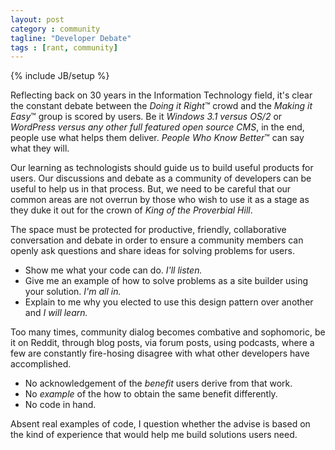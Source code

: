 ```yaml
---
layout: post
category : community
tagline: "Developer Debate"
tags : [rant, community]
---
```

{% include JB/setup %}

Reflecting back on 30 years in the Information Technology field, it's clear the constant debate between the *Doing it Right*™ crowd and the *Making it Easy*™ group is scored by users. Be it *Windows 3.1 versus OS/2* or *WordPress versus any other full featured open source CMS*, in the end, people use what helps them deliver.  *People Who Know Better*™ can say what they will.

Our learning as technologists should guide us to build useful products for users. Our discussions and debate as a community of developers can be useful to help us in that process. But, we need to be careful that our common areas are not overrun by those who wish to use it as a stage as they duke it out for the crown of *King of the Proverbial Hill*.

The space must be protected for productive, friendly, collaborative conversation and debate in order to ensure a community members can openly ask questions and share ideas for solving problems for users.

* Show me what your code can do. *I'll listen.*
* Give me an example of how to solve problems as a site builder using your solution. *I'm all in.*
* Explain to me why you elected to use this design pattern over another and *I will learn.*

Too many times, community dialog becomes combative and sophomoric, be it on Reddit, through blog posts, via forum posts, using podcasts, where a few are constantly fire-hosing disagree with what other developers have accomplished.

* No acknowledgement of the *benefit* users derive from that work.
* No *example* of the how to obtain the same benefit differently.
* No code in hand.

Absent real examples of code, I question whether the advise is based on the kind of experience that would help me build solutions users need.
